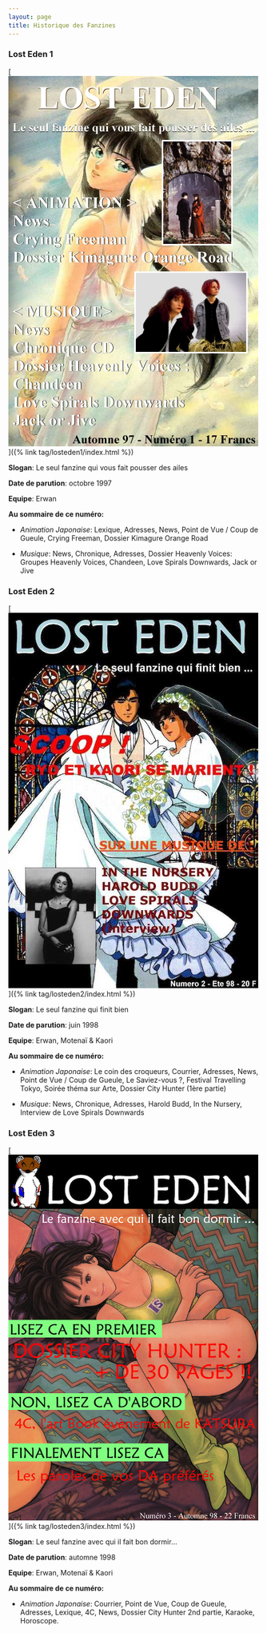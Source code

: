 ```yaml
---
layout: page
title: Historique des Fanzines
---
```


### Lost Eden 1

[![Lost Eden 1](/assets/images/pages/losteden1.jpg)]({% link tag/losteden1/index.html %})

**Slogan**: Le seul fanzine qui vous fait pousser des ailes

**Date de parution**: octobre 1997

**Equipe**: Erwan

**Au sommaire de ce numéro:**

- *Animation Japonaise*: Lexique, Adresses, News, Point de Vue / Coup de Gueule, Crying Freeman, Dossier Kimagure Orange Road

- *Musique*: News, Chronique, Adresses, Dossier Heavenly Voices: Groupes Heavenly Voices, Chandeen, Love Spirals Downwards, Jack or Jive

### Lost Eden 2

[![Lost Eden 2](/assets/images/pages/losteden2.jpg)]({% link tag/losteden2/index.html %})

**Slogan**: Le seul fanzine qui finit bien

**Date de parution**: juin 1998

**Equipe**: Erwan, Motenaï & Kaori

**Au sommaire de ce numéro:**

- *Animation Japonaise*: Le coin des croqueurs, Courrier, Adresses, News, Point de Vue / Coup de Gueule, Le Saviez-vous ?, Festival Travelling Tokyo, Soirée théma sur Arte, Dossier City Hunter (1ère partie)

- *Musique*: News, Chronique, Adresses, Harold Budd, In the Nursery, Interview de Love Spirals Downwards

### Lost Eden 3

[![Lost Eden 3](/assets/images/pages/losteden3.jpg)]({% link tag/losteden3/index.html %})

**Slogan**: Le seul fanzine avec qui il fait bon dormir...

**Date de parution**: automne 1998

**Equipe**: Erwan, Motenaï & Kaori

**Au sommaire de ce numéro:**

- *Animation Japonaise*: Courrier, Point de Vue, Coup de Gueule, Adresses, Lexique, 4C, News, Dossier City Hunter 2nd partie, Karaoke, Horoscope.
